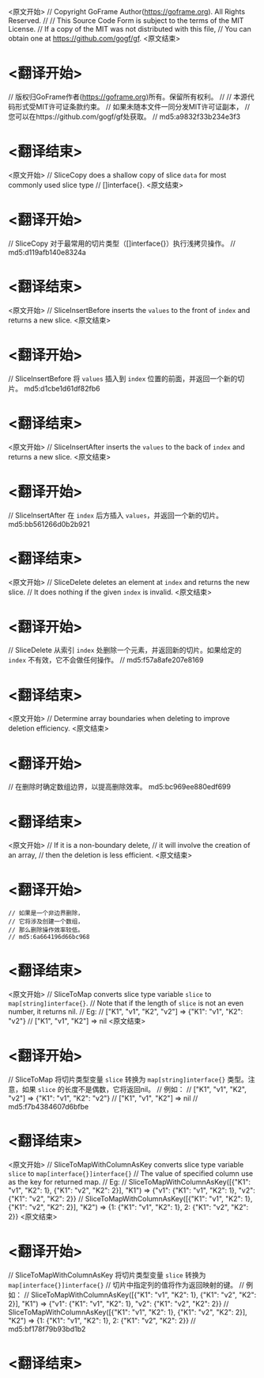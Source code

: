 
<原文开始>
// Copyright GoFrame Author(https://goframe.org). All Rights Reserved.
//
// This Source Code Form is subject to the terms of the MIT License.
// If a copy of the MIT was not distributed with this file,
// You can obtain one at https://github.com/gogf/gf.
<原文结束>

# <翻译开始>
// 版权归GoFrame作者(https://goframe.org)所有。保留所有权利。
//
// 本源代码形式受MIT许可证条款约束。
// 如果未随本文件一同分发MIT许可证副本，
// 您可以在https://github.com/gogf/gf处获取。
// md5:a9832f33b234e3f3
# <翻译结束>


<原文开始>
// SliceCopy does a shallow copy of slice `data` for most commonly used slice type
// []interface{}.
<原文结束>

# <翻译开始>
// SliceCopy 对于最常用的切片类型（[]interface{}）执行浅拷贝操作。
// md5:d119afb140e8324a
# <翻译结束>


<原文开始>
// SliceInsertBefore inserts the `values` to the front of `index` and returns a new slice.
<原文结束>

# <翻译开始>
// SliceInsertBefore 将 `values` 插入到 `index` 位置的前面，并返回一个新的切片。 md5:d1cbe1d61df82fb6
# <翻译结束>


<原文开始>
// SliceInsertAfter inserts the `values` to the back of `index` and returns a new slice.
<原文结束>

# <翻译开始>
// SliceInsertAfter 在 `index` 后方插入 `values`，并返回一个新的切片。 md5:bb561266d0b2b921
# <翻译结束>


<原文开始>
// SliceDelete deletes an element at `index` and returns the new slice.
// It does nothing if the given `index` is invalid.
<原文结束>

# <翻译开始>
// SliceDelete 从索引 `index` 处删除一个元素，并返回新的切片。如果给定的 `index` 不有效，它不会做任何操作。
// md5:f57a8afe207e8169
# <翻译结束>


<原文开始>
// Determine array boundaries when deleting to improve deletion efficiency.
<原文结束>

# <翻译开始>
// 在删除时确定数组边界，以提高删除效率。 md5:bc969ee880edf699
# <翻译结束>


<原文开始>
	// If it is a non-boundary delete,
	// it will involve the creation of an array,
	// then the deletion is less efficient.
<原文结束>

# <翻译开始>
	// 如果是一个非边界删除，
	// 它将涉及创建一个数组，
	// 那么删除操作效率较低。
	// md5:6a664196d66bc968
# <翻译结束>


<原文开始>
// SliceToMap converts slice type variable `slice` to `map[string]interface{}`.
// Note that if the length of `slice` is not an even number, it returns nil.
// Eg:
// ["K1", "v1", "K2", "v2"] => {"K1": "v1", "K2": "v2"}
// ["K1", "v1", "K2"]       => nil
<原文结束>

# <翻译开始>
// SliceToMap 将切片类型变量 `slice` 转换为 `map[string]interface{}` 类型。注意，如果 `slice` 的长度不是偶数，它将返回nil。
// 例如：
// ["K1", "v1", "K2", "v2"] => {"K1": "v1", "K2": "v2"}
// ["K1", "v1", "K2"]       => nil
// md5:f7b4384607d6bfbe
# <翻译结束>


<原文开始>
// SliceToMapWithColumnAsKey converts slice type variable `slice` to `map[interface{}]interface{}`
// The value of specified column use as the key for returned map.
// Eg:
// SliceToMapWithColumnAsKey([{"K1": "v1", "K2": 1}, {"K1": "v2", "K2": 2}], "K1") => {"v1": {"K1": "v1", "K2": 1}, "v2": {"K1": "v2", "K2": 2}}
// SliceToMapWithColumnAsKey([{"K1": "v1", "K2": 1}, {"K1": "v2", "K2": 2}], "K2") => {1: {"K1": "v1", "K2": 1}, 2: {"K1": "v2", "K2": 2}}
<原文结束>

# <翻译开始>
// SliceToMapWithColumnAsKey 将切片类型变量 `slice` 转换为 `map[interface{}]interface{}`
// 切片中指定列的值将作为返回映射的键。
// 例如：
// SliceToMapWithColumnAsKey([{"K1": "v1", "K2": 1}, {"K1": "v2", "K2": 2}], "K1") => {"v1": {"K1": "v1", "K2": 1}, "v2": {"K1": "v2", "K2": 2}}
// SliceToMapWithColumnAsKey([{"K1": "v1", "K2": 1}, {"K1": "v2", "K2": 2}], "K2") => {1: {"K1": "v1", "K2": 1}, 2: {"K1": "v2", "K2": 2}}
// md5:bf178f79b93bd1b2
# <翻译结束>

